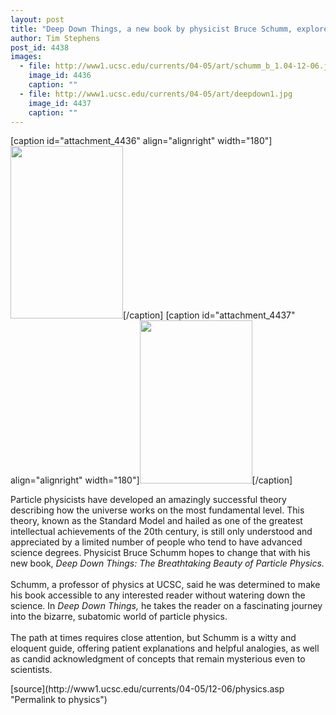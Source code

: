 ```yaml
---
layout: post
title: "Deep Down Things, a new book by physicist Bruce Schumm, explores the astonishing world of particle physics"
author: Tim Stephens
post_id: 4438
images:
  - file: http://www1.ucsc.edu/currents/04-05/art/schumm_b_1.04-12-06.jpg
    image_id: 4436
    caption: ""
  - file: http://www1.ucsc.edu/currents/04-05/art/deepdown1.jpg
    image_id: 4437
    caption: ""
---
```


[caption id="attachment_4436" align="alignright" width="180"]<a href="http://localhost/mysite/wp-content/uploads/2004/12/schumm_b_1.04-12-06.jpg"><img class="size-full wp-image-4436" src="http://localhost/mysite/wp-content/uploads/2004/12/schumm_b_1.04-12-06.jpg" alt="" width="180" height="276" /></a>[/caption]
[caption id="attachment_4437" align="alignright" width="180"]<a href="http://localhost/mysite/wp-content/uploads/2004/12/deepdown1.jpg"><img class="size-full wp-image-4437" src="http://localhost/mysite/wp-content/uploads/2004/12/deepdown1.jpg" alt="" width="180" height="261" /></a>[/caption]
<a name="content" id="content"></a>
<p>
  Particle physicists have developed an amazingly successful theory describing how the universe works on the most fundamental level. This theory, known as the Standard Model and hailed as one of the greatest intellectual achievements of the 20th century, is still only understood and appreciated by a limited number of people who tend to have advanced science degrees. Physicist Bruce Schumm hopes to change that with his new book, <i>Deep Down Things: The Breathtaking Beauty of Particle Physics.</i><br>
  <br>
  Schumm, a professor of physics at UCSC, said he was determined to make his book accessible to any interested reader without watering down the science. In <i>Deep Down Things,</i> he takes the reader on a fascinating journey into the bizarre, subatomic world of particle physics.<br>
  <br>
  The path at times requires close attention, but Schumm is a witty and eloquent guide, offering patient explanations and helpful analogies, as well as candid acknowledgment of concepts that remain mysterious even to scientists.
</p>
[source](http://www1.ucsc.edu/currents/04-05/12-06/physics.asp "Permalink to physics")
